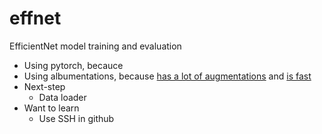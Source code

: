 # effnet
EfficientNet model training and evaluation
* Using pytorch, becauce
* Using albumentations, because [has a lot of augmentations](https://github.com/albumentations-team/albumentations?tab=readme-ov-file#list-of-augmentations) and [is fast](https://github.com/albumentations-team/albumentations?tab=readme-ov-file#benchmarking-results)
* Next-step
  * Data loader
* Want to learn
  * Use SSH in github 
